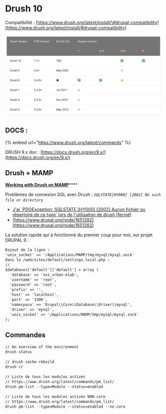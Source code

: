 # Drush 10

Compatibilité : [https://www.drush.org/latest/install/\#drupal-compatibility](https://www.drush.org/latest/install/#drupal-compatibility)

![](../.gitbook/assets/screenshot+2021-06-19+11.28.14.png)

## DOCS :

{% embed url="https://www.drush.org/latest/commands" %}

DRUSH 9.x doc : [https://docs.drush.org/en/9.x/](https://docs.drush.org/en/9.x/)

## Drush + MAMP

[**Working with Drush on  MAMP**](https://www.drupal.org/node/1651282)\*\*\*\*

Problèmes de connexion SQL avec Drush : _`SQLSTATE[HY000] [2002] No such file or directory`_

* [J'ai \`PDOException: SQLSTATE \[HY000\] \[2002\] Aucun fichier ou répertoire de ce type\` lors de l'utilisation de drush \[fermé\]](https://qastack.fr/drupal/99446/ive-got-pdoexception-sqlstatehy000-2002-no-such-file-or-directory-when-u)
* [https://www.drupal.org/node/1651282](https://www.drupal.org/node/1651282)

La solution rapide qui à fonctionné du premier coup pour moi, sur projet DRUPAL 9 : 

```text
Rajout de la ligne :
'unix_socket' => '/Applications/MAMP/tmp/mysql/mysql.sock'
dans le /web/sites/default/settings.local.php :
//
$databases['default']['default'] = array (
  'database' => 'xxs_urban-elab',
  'username' => 'root',
  'password' => 'root',
  'prefix' => '',
  'host' => 'localhost',
  'port' => '3306',
  'namespace' => 'Drupal\\Core\\Database\\Driver\\mysql',
  'driver' => 'mysql',
  'unix_socket' => '/Applications/MAMP/tmp/mysql/mysql.sock'
);

```

## Commandes

```text
// An overview of the environment
drush status

// drush cache-rebuild
drush cr

// Liste de tous les modules activés
// https://www.drush.org/latest/commands/pm_list/
drush pm-list --type=Module --status=enabled

// Liste de tous les modules activés NON-core
// https://www.drush.org/latest/commands/pm_list/
drush pm-list --type=Module --status=enabled --no-core

```



